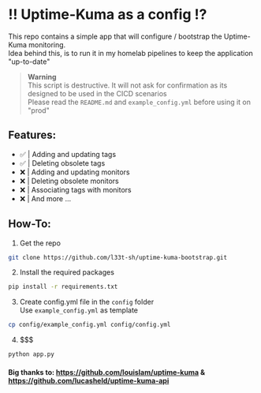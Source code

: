 # ‼️ Uptime-Kuma as a config ⁉️ 

This repo contains a simple app that will configure / bootstrap the Uptime-Kuma monitoring.
<br>Idea behind this, is to run it in my homelab pipelines to keep the application "up-to-date"

> **Warning**
> <br>This script is destructive. It will not ask for confirmation as its designed to be used in the CICD scenarios
> <br>Please read the `README.md` and `example_config.yml` before using it on "prod"


## Features:

- ✅ | Adding and updating tags
- ✅ | Deleting obsolete tags
- ❌ | Adding and updating monitors
- ❌ | Deleting obsolete monitors
- ❌ | Associating tags with monitors
- ❌ | And more ...

## How-To:

1. Get the repo
```bash
git clone https://github.com/l33t-sh/uptime-kuma-bootstrap.git
```

2. Install the required packages
```bash
pip install -r requirements.txt
```

3. Create config.yml file in the `config` folder 
<br>Use `example_config.yml` as template
```bash
cp config/example_config.yml config/config.yml
```

4. $$$
```bash
python app.py
```



#### Big thanks to: https://github.com/louislam/uptime-kuma & https://github.com/lucasheld/uptime-kuma-api
